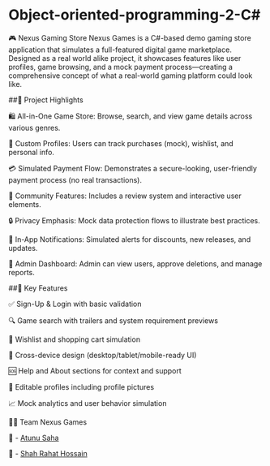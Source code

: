 # Object-oriented-programming-2-C#

🎮 Nexus Gaming Store
Nexus Games is a C#-based demo gaming store application that simulates a full-featured digital game marketplace. Designed as a real world alike project, it showcases features like user profiles, game browsing, and a mock payment process—creating a comprehensive concept of what a real-world gaming platform could look like.

##🌟 Project Highlights
  
  🛍️ All-in-One Game Store: Browse, search, and view game details across various genres.

  👤 Custom Profiles: Users can track purchases (mock), wishlist, and personal info.

  💳 Simulated Payment Flow: Demonstrates a secure-looking, user-friendly payment process (no real transactions).

  💬 Community Features: Includes a review system and interactive user elements.

  🔒 Privacy Emphasis: Mock data protection flows to illustrate best practices.

  📢 In-App Notifications: Simulated alerts for discounts, new releases, and updates.

  🧾 Admin Dashboard: Admin can view users, approve deletions, and manage reports.

##🧩 Key Features

  ✅ Sign-Up & Login with basic validation

  🔍 Game search with trailers and system requirement previews

  🛒 Wishlist and shopping cart simulation

  📱 Cross-device design (desktop/tablet/mobile-ready UI)

  🆘 Help and About sections for context and support

  🔧 Editable profiles including profile pictures

  📈 Mock analytics and user behavior simulation

🧑‍💻 Team Nexus Games

👤 - [Atunu Saha](https://github.com/AtunuSaha) 

👤 - [Shah Rahat Hossain](https://github.com/HossainShahRahat) 

